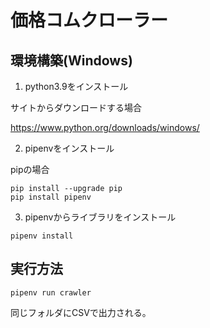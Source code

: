 # 価格コムクローラー

## 環境構築(Windows)

1. python3.9をインストール

サイトからダウンロードする場合

https://www.python.org/downloads/windows/

2. pipenvをインストール

pipの場合

```shell
pip install --upgrade pip
pip install pipenv
```

3. pipenvからライブラリをインストール

```shell
pipenv install
```

## 実行方法

```shell
pipenv run crawler
```

同じフォルダにCSVで出力される。